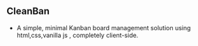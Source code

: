 
## CleanBan

- A simple, minimal Kanban board management solution using html,css,vanilla js , completely client-side.